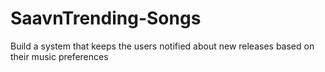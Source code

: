 # SaavnTrending-Songs
Build a system that keeps the users notified about new releases based on their music preferences
